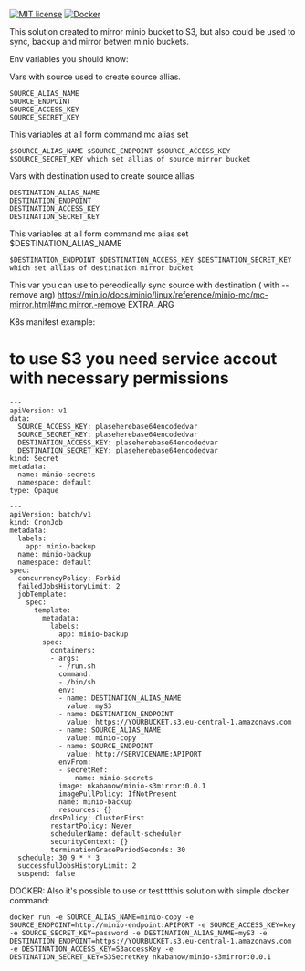 [![MIT license][license-image]][license-url]
[![Docker][docker-image]][docker-url]

[license-image]: https://img.shields.io/badge/license-MIT-blue.svg
[license-url]: https://github.com/E1v1s/minio-S3mirror/blob/main/LICENSE

[docker-image]: https://img.shields.io/docker/pulls/nkabanow/minio-s3mirror.svg
[docker-url]: https://hub.docker.com/layers/nkabanow/minio-s3mirror/0.0.1/images/sha256-9fa8f9acd4f50e5f26652dedd2fb420e05ef0edf0bb6ed564e25a88e9245b555?context=explore

This solution created to mirror minio bucket to S3, but also could be used to sync, backup and mirror betwen minio buckets.

Env variables you should know:

Vars with source used to create source allias.
```
SOURCE_ALIAS_NAME
SOURCE_ENDPOINT
SOURCE_ACCESS_KEY
SOURCE_SECRET_KEY
```
This variables at all form command mc alias set
```
$SOURCE_ALIAS_NAME $SOURCE_ENDPOINT $SOURCE_ACCESS_KEY $SOURCE_SECRET_KEY which set allias of source mirror bucket
```
Vars with destination used to create source allias
```
DESTINATION_ALIAS_NAME
DESTINATION_ENDPOINT
DESTINATION_ACCESS_KEY
DESTINATION_SECRET_KEY
```
This variables at all form command mc alias set $DESTINATION_ALIAS_NAME
```
$DESTINATION_ENDPOINT $DESTINATION_ACCESS_KEY $DESTINATION_SECRET_KEY which set allias of destination mirror bucket
```
This var you can use to pereodically sync source with destination ( with --remove arg)
https://min.io/docs/minio/linux/reference/minio-mc/mc-mirror.html#mc.mirror.-remove
EXTRA_ARG

K8s manifest example:
# to use S3 you need service accout with necessary permissions
```
---
apiVersion: v1
data:
  SOURCE_ACCESS_KEY: plaseherebase64encodedvar
  SOURCE_SECRET_KEY: plaseherebase64encodedvar
  DESTINATION_ACCESS_KEY: plaseherebase64encodedvar
  DESTINATION_SECRET_KEY: plaseherebase64encodedvar
kind: Secret
metadata:
  name: minio-secrets
  namespace: default
type: Opaque

---
apiVersion: batch/v1
kind: CronJob
metadata:
  labels:
    app: minio-backup
  name: minio-backup
  namespace: default
spec:
  concurrencyPolicy: Forbid
  failedJobsHistoryLimit: 2
  jobTemplate:
    spec:
      template:
        metadata:
          labels:
            app: minio-backup
        spec:
          containers:
          - args:
            - /run.sh
            command:
            - /bin/sh
            env:
            - name: DESTINATION_ALIAS_NAME
              value: myS3
            - name: DESTINATION_ENDPOINT
              value: https://YOURBUCKET.s3.eu-central-1.amazonaws.com
            - name: SOURCE_ALIAS_NAME
              value: minio-copy
            - name: SOURCE_ENDPOINT
              value: http://SERVICENAME:APIPORT
            envFrom:
            - secretRef:
                name: minio-secrets
            image: nkabanow/minio-s3mirror:0.0.1
            imagePullPolicy: IfNotPresent
            name: minio-backup
            resources: {}
          dnsPolicy: ClusterFirst
          restartPolicy: Never
          schedulerName: default-scheduler
          securityContext: {}
          terminationGracePeriodSeconds: 30
  schedule: 30 9 * * 3
  successfulJobsHistoryLimit: 2
  suspend: false
```
DOCKER:
Also it's possible to use or test ttthis solution with simple docker command:
```
docker run -e SOURCE_ALIAS_NAME=minio-copy -e SOURCE_ENDPOINT=http://minio-endpoint:APIPORT -e SOURCE_ACCESS_KEY=key -e SOURCE_SECRET_KEY=password -e DESTINATION_ALIAS_NAME=myS3 -e DESTINATION_ENDPOINT=https://YOURBUCKET.s3.eu-central-1.amazonaws.com -e DESTINATION_ACCESS_KEY=S3accessKey -e DESTINATION_SECRET_KEY=S3SecretKey nkabanow/minio-s3mirror:0.0.1
```
